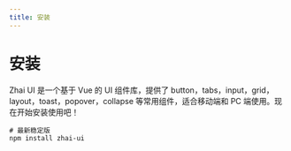 ```yaml
---
title: 安装
---
```


# 安装
Zhai UI 是一个基于 Vue 的 UI 组件库，提供了 button，tabs，input，grid，layout，toast，popover，collapse 等常用组件，适合移动端和 PC 端使用。现在开始安装使用吧！
```shell script
# 最新稳定版
npm install zhai-ui
```